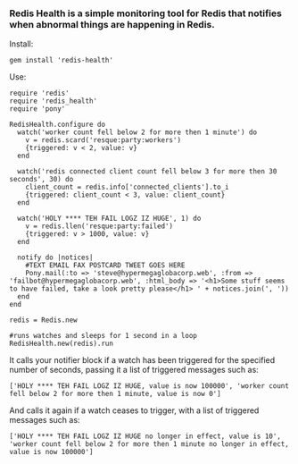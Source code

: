 ### Redis Health is a simple monitoring tool for Redis that notifies when abnormal things are happening in Redis.

Install:

    gem install 'redis-health'

Use:

    require 'redis'
    require 'redis_health'
    require 'pony'

    RedisHealth.configure do
      watch('worker count fell below 2 for more then 1 minute') do
        v = redis.scard('resque:party:workers')
        {triggered: v < 2, value: v}
      end

      watch('redis connected client count fell below 3 for more then 30 seconds', 30) do
        client_count = redis.info['connected_clients'].to_i
        {triggered: client_count < 3, value: client_count}
      end

      watch('HOLY **** TEH FAIL LOGZ IZ HUGE', 1) do
        v = redis.llen('resque:party:failed')
        {triggered: v > 1000, value: v}
      end

      notify do |notices|
        #TEXT EMAIL FAX POSTCARD TWEET GOES HERE
        Pony.mail(:to => 'steve@hypermegaglobacorp.web', :from => 'failbot@hypermegaglobacorp.web', :html_body => '<h1>Some stuff seems to have failed, take a look pretty please</h1> ' + notices.join(', '))
      end
    end

    redis = Redis.new

    #runs watches and sleeps for 1 second in a loop
    RedisHealth.new(redis).run

It calls your notifier block if a watch has been triggered for the specified number of seconds, passing it a list of triggered messages such as:

    ['HOLY **** TEH FAIL LOGZ IZ HUGE, value is now 100000', 'worker count fell below 2 for more then 1 minute, value is now 0']

And calls it again if a watch ceases to trigger, with a list of triggered messages such as:

    ['HOLY **** TEH FAIL LOGZ IZ HUGE no longer in effect, value is 10', 'worker count fell below 2 for more then 1 minute no longer in effect, value is now 100000']

